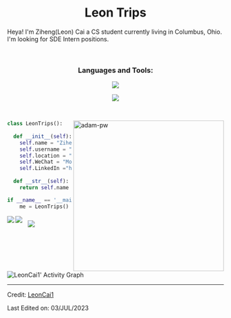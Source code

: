 <h1 align="center">
  <b>Leon Trips</b>
</h1>

Heya! I'm Ziheng(Leon) Cai a CS student currently living in Columbus, Ohio. I'm looking for 
 SDE Intern positions.</a>


<br>
<h3 align="center">Languages and Tools:</h3>
<p align="center">
  <a href="https://skillicons.dev">
    <img src="https://skillicons.dev/icons?i=kotlin,java,py,cpp,js,go,docker,postgres,sqlite,gradle,django,react,redis,androidstudio," />
  </a>
</p>
<p align="center">
  <a href="https://skillicons.dev">
    <img src="https://skillicons.dev/icons?i=aws,gcp,pytorch,idea,postman,linux,latex" />
  </a>
</p>
<br>

<p><img align="right" width="350" height="350" src="https://github.com/Adam-pw/Adam-pw/blob/main/animation_500_kxa883sd.gif" alt="adam-pw" /></p>

```python
class LeonTrips():
    
  def __init__(self):
    self.name = "Ziheng(Leon) Cai";
    self.username = "LeonCai1";
    self.location = "Ohio, US";
    self.WeChat = "Monologue_Leon";
    self.LinkedIn ="https://www.linkedin.com/in/ziheng-cai-91b05022b/";
  
  def __str__(self):
    return self.name

if __name__ == '__main__':
    me = LeonTrips()
```
<img align="left" src="https://spotify-github-profile.vercel.app/api/view?uid=wi86p8xctfotk635o5v0bsmgm&cover_image=true&theme=default&show_offline=false&background_color=121212&interchange=true&bar_color_cover=true">

<img align="left" src="https://github-readme-stats-peach-chi.vercel.app/api/top-langs/?username=LeonCai1&hide=jupyter%20notebook,HTML&theme=dark&hide_progress=true">

<!---------------->

<img style="margin: 10px 10px 10px 10px;"  src="https://github-readme-stats-peach-chi.vercel.app/api?username=LeonCai1&hide=stars,contribs&theme=merko&show_icons=true">

   

![LeonCai1' Activity Graph](https://github-readme-activity-graph.vercel.app/graph?username=LeonCai1&custom_title=Leon%20Trips's%20Contribution%20Graph&theme=gruvbox&bg_color=282828&hide_border=true&line=d1a01f&point=c58545)

------

Credit: [LeonCai1](https://github.com/LeonCai1)

Last Edited on: 03/JUL/2023
